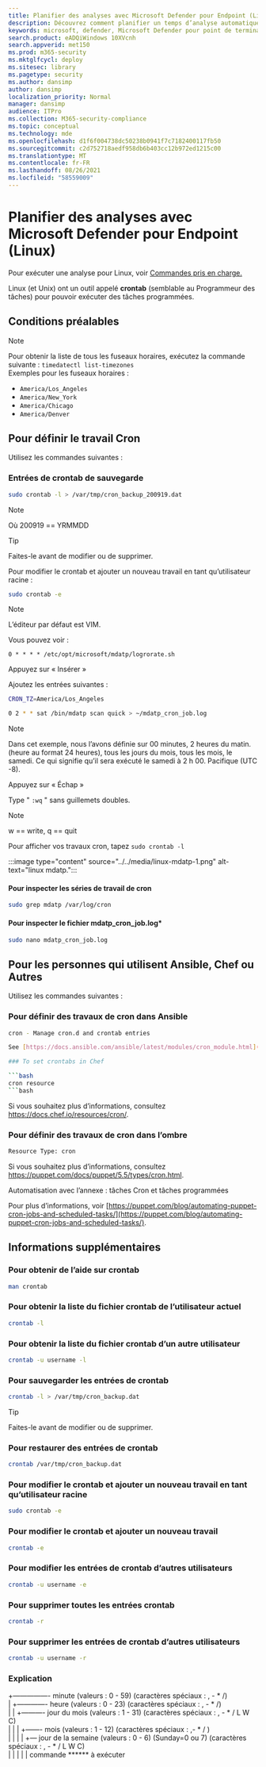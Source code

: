 ```yaml
---
title: Planifier des analyses avec Microsoft Defender pour Endpoint (Linux)
description: Découvrez comment planifier un temps d’analyse automatique pour Microsoft Defender pour Endpoint (Linux) afin de mieux protéger les ressources de votre organisation.
keywords: microsoft, defender, Microsoft Defender pour point de terminaison, linux, analyses, antivirus, microsoft defender pour point de terminaison (linux)
search.product: eADQiWindows 10XVcnh
search.appverid: met150
ms.prod: m365-security
ms.mktglfcycl: deploy
ms.sitesec: library
ms.pagetype: security
ms.author: dansimp
author: dansimp
localization_priority: Normal
manager: dansimp
audience: ITPro
ms.collection: M365-security-compliance
ms.topic: conceptual
ms.technology: mde
ms.openlocfilehash: d1f6f004738dc50238b0941f7c7182400117fb50
ms.sourcegitcommit: c2d752718aedf958db6b403cc12b972ed1215c00
ms.translationtype: MT
ms.contentlocale: fr-FR
ms.lasthandoff: 08/26/2021
ms.locfileid: "58559009"
---
```

# <a name="schedule-scans-with-microsoft-defender-for-endpoint-linux"></a>Planifier des analyses avec Microsoft Defender pour Endpoint (Linux)

Pour exécuter une analyse pour Linux, voir [Commandes pris en charge.](/microsoft-365/security/defender-endpoint/linux-resources#supported-commands)

Linux (et Unix) ont un outil appelé **crontab** (semblable au Programmeur des tâches) pour pouvoir exécuter des tâches programmées.

## <a name="pre-requisite"></a>Conditions préalables

> [!NOTE]
> Pour obtenir la liste de tous les fuseaux horaires, exécutez la commande suivante : `timedatectl list-timezones`<br>
> Exemples pour les fuseaux horaires :
>
> - `America/Los_Angeles`
> - `America/New_York`
> - `America/Chicago`
> - `America/Denver`

## <a name="to-set-the-cron-job"></a>Pour définir le travail Cron

Utilisez les commandes suivantes :

### <a name="backup-crontab-entries"></a>Entrées de crontab de sauvegarde

```bash
sudo crontab -l > /var/tmp/cron_backup_200919.dat
```

> [!NOTE]
> Où 200919 == YRMMDD

> [!TIP]
> Faites-le avant de modifier ou de supprimer.

Pour modifier le crontab et ajouter un nouveau travail en tant qu’utilisateur racine :

```bash
sudo crontab -e
```

> [!NOTE]
> L’éditeur par défaut est VIM.

Vous pouvez voir :

```outbou
0 * * * * /etc/opt/microsoft/mdatp/logrorate.sh
```

Appuyez sur « Insérer »

Ajoutez les entrées suivantes :

```bash
CRON_TZ=America/Los_Angeles

0 2 * * sat /bin/mdatp scan quick > ~/mdatp_cron_job.log
```

> [!NOTE]
> Dans cet exemple, nous l’avons définie sur 00 minutes, 2 heures du matin. (heure au format 24 heures), tous les jours du mois, tous les mois, le samedi. Ce qui signifie qu’il sera exécuté le samedi à 2 h 00. Pacifique (UTC -8).

Appuyez sur « Échap »

Type " `:wq` " sans guillemets doubles.

> [!NOTE]
> w == write, q == quit

Pour afficher vos travaux cron, tapez `sudo crontab -l`

:::image type="content" source="../../media/linux-mdatp-1.png" alt-text="linux mdatp.":::

#### <a name="to-inspect-cron-job-runs"></a>Pour inspecter les séries de travail de cron

```bash
sudo grep mdatp /var/log/cron
```

#### <a name="to-inspect-the-mdatp_cron_joblog"></a>Pour inspecter le fichier mdatp_cron_job.log*

```bash
sudo nano mdatp_cron_job.log
```

## <a name="for-those-who-use-ansible-chef-or-puppet"></a>Pour les personnes qui utilisent Ansible, Chef ou Autres

Utilisez les commandes suivantes :

### <a name="to-set-cron-jobs-in-ansible"></a>Pour définir des travaux de cron dans Ansible

```bash
cron - Manage cron.d and crontab entries

See [https://docs.ansible.com/ansible/latest/modules/cron_module.html](https://docs.ansible.com/ansible/latest/modules/cron_module.html) for more information.

### To set crontabs in Chef

```bash
cron resource
```bash

```
Si vous souhaitez plus d’informations, consultez <https://docs.chef.io/resources/cron/>.

### <a name="to-set-cron-jobs-in-puppet"></a>Pour définir des travaux de cron dans l’ombre

```bash
Resource Type: cron
```

Si vous souhaitez plus d’informations, consultez <https://puppet.com/docs/puppet/5.5/types/cron.html>.

Automatisation avec l’annexe : tâches Cron et tâches programmées

Pour plus d’informations, voir [https://puppet.com/blog/automating-puppet-cron-jobs-and-scheduled-tasks/](https://puppet.com/blog/automating-puppet-cron-jobs-and-scheduled-tasks/).

## <a name="additional-information"></a>Informations supplémentaires

### <a name="to-get-help-with-crontab"></a>Pour obtenir de l’aide sur crontab

```bash
man crontab
```

### <a name="to-get-a-list-of-crontab-file-of-the-current-user"></a>Pour obtenir la liste du fichier crontab de l’utilisateur actuel

```bash
crontab -l
```

### <a name="to-get-a-list-of-crontab-file-of-another-user"></a>Pour obtenir la liste du fichier crontab d’un autre utilisateur

```bash
crontab -u username -l
```

### <a name="to-backup-crontab-entries"></a>Pour sauvegarder les entrées de crontab

```bash
crontab -l > /var/tmp/cron_backup.dat
```

> [!TIP]
> Faites-le avant de modifier ou de supprimer.

### <a name="to-restore-crontab-entries"></a>Pour restaurer des entrées de crontab

```bash
crontab /var/tmp/cron_backup.dat
```

### <a name="to-edit-the-crontab-and-add-a-new-job-as-a-root-user"></a>Pour modifier le crontab et ajouter un nouveau travail en tant qu’utilisateur racine

```bash
sudo crontab -e
```

### <a name="to-edit-the-crontab-and-add-a-new-job"></a>Pour modifier le crontab et ajouter un nouveau travail

```bash
crontab -e
```

### <a name="to-edit-other-users-crontab-entries"></a>Pour modifier les entrées de crontab d’autres utilisateurs

```bash
crontab -u username -e
```

### <a name="to-remove-all-crontab-entries"></a>Pour supprimer toutes les entrées crontab

```bash
crontab -r
```

### <a name="to-remove-other-users-crontab-entries"></a>Pour supprimer les entrées de crontab d’autres utilisateurs

```bash
crontab -u username -r
```

### <a name="explanation"></a>Explication

+—————- minute (valeurs : 0 - 59) (caractères spéciaux : , - * /)  <br>
| +————- heure (valeurs : 0 - 23) (caractères spéciaux : , - * /) <br>
| | +———- jour du mois (valeurs : 1 - 31) (caractères spéciaux : , - * / L W C)  <br>
| | | +——- mois (valeurs : 1 - 12) (caractères spéciaux : ,- * / )  <br>
| | | | +— jour de la semaine (valeurs : 0 - 6) (Sunday=0 ou 7) (caractères spéciaux : , - * / L W C) <br>
| | | | | commande ****** à exécuter
